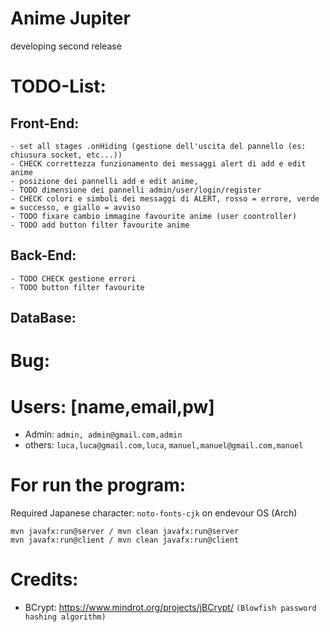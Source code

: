 # Anime Jupiter
developing second release

# TODO-List:
## Front-End:
    - set all stages .onHiding (gestione dell'uscita del pannello (es: chiusura socket, etc...))
    - CHECK correttezza funzionamento dei messaggi alert di add e edit anime
    - posizione dei pannelli add e edit anime, 
    - TODO dimensione dei pannelli admin/user/login/register
    - CHECK colori e simboli dei messaggi di ALERT, rosso = errore, verde = successo, e giallo = avviso
    - TODO fixare cambio immagine favourite anime (user coontroller)
    - TODO add button filter favourite anime
    
## Back-End:
    - TODO CHECK gestione errori
    - TODO button filter favourite
## DataBase:
    


# Bug:


# Users: [name,email,pw]
- Admin: `admin, admin@gmail.com,admin`
- others: `luca,luca@gmail.com,luca`,
         `manuel,manuel@gmail.com,manuel`


# For run the program: 

Required Japanese character: `noto-fonts-cjk` on endevour OS (Arch)

```
mvn javafx:run@server / mvn clean javafx:run@server
mvn javafx:run@client / mvn clean javafx:run@client 
```

# Credits:
- BCrypt: https://www.mindrot.org/projects/jBCrypt/  `(Blowfish password hashing algorithm)`


